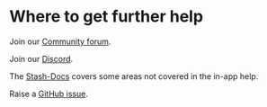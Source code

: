 # Where to get further help

Join our [Community forum](https://discourse.stashapp.cc/).

Join our [Discord](https://discord.gg/2TsNFKt).

The [Stash-Docs](https://docs.stashapp.cc) covers some areas not covered in the in-app help.

Raise a [GitHub issue](https://github.com/stashapp/stash/issues).
